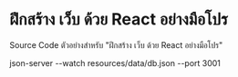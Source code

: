 ฝึกสร้าง เว็บ ด้วย React อย่างมือโปร
========================================
Source Code ตัวอย่างสำหรับ "ฝึกสร้าง เว็บ ด้วย React อย่างมือโปร" 


json-server --watch resources/data/db.json --port 3001